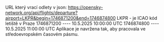 URL který vrací odlety v json: https://opensky-network.org/api/flights/departure?airport=LKPR&begin=1746871200&end=1746874800 
LKPR - je ICAO kód letiště v Praze
1746871200 ---- 10.5.2025 10:00:00 UTC
1746874800 ---- 10.5.2025 11:00:00 UTC 
Aplikace je navržena tak, aby pracovala ve středoevropském časovém pásmu.
